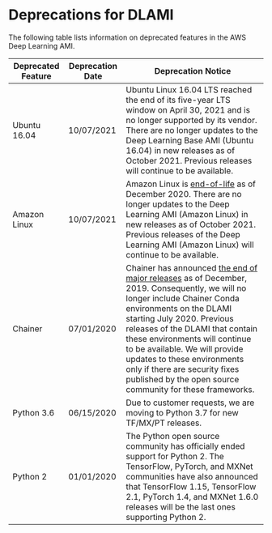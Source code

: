 # Deprecations for DLAMI<a name="deprecations"></a>

The following table lists information on deprecated features in the AWS Deep Learning AMI\.


|  Deprecated Feature  |  Deprecation Date  |  Deprecation Notice  | 
| --- | --- | --- | 
|  Ubuntu 16\.04  |  10/07/2021  |  Ubuntu Linux 16\.04 LTS reached the end of its five\-year LTS window on April 30, 2021 and is no longer supported by its vendor\. There are no longer updates to the Deep Learning Base AMI \(Ubuntu 16\.04\) in new releases as of October 2021\. Previous releases will continue to be available\.  | 
|  Amazon Linux  |  10/07/2021  |  Amazon Linux is [end\-of\-life](http://aws.amazon.com/blogs/aws/update-on-amazon-linux-ami-end-of-life/) as of December 2020\. There are no longer updates to the Deep Learning AMI \(Amazon Linux\) in new releases as of October 2021\. Previous releases of the Deep Learning AMI \(Amazon Linux\) will continue to be available\.  | 
|  Chainer  |  07/01/2020  |  Chainer has announced [the end of major releases](https://chainer.org/announcement/2019/12/05/released-v7.html) as of December, 2019\. Consequently, we will no longer include Chainer Conda environments on the DLAMI starting July 2020\. Previous releases of the DLAMI that contain these environments will continue to be available\. We will provide updates to these environments only if there are security fixes published by the open source community for these frameworks\.   | 
|  Python 3\.6  |  06/15/2020  |  Due to customer requests, we are moving to Python 3\.7 for new TF/MX/PT releases\.  | 
|  Python 2  |  01/01/2020  |   The Python open source community has officially ended support for Python 2\.   The TensorFlow, PyTorch, and MXNet communities have also announced that TensorFlow 1\.15, TensorFlow 2\.1, PyTorch 1\.4, and MXNet 1\.6\.0 releases will be the last ones supporting Python 2\.  | 